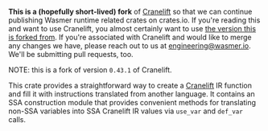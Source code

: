 **This is a (hopefully short-lived) fork** of [Cranelift](https://github.com/CraneStation/cranelift) so that we can continue publishing Wasmer runtime related crates on crates.io. If you're reading this and want to use Cranelift, you almost certainly want to use [the version this is forked from](https://github.com/CraneStation/cranelift). If you're associated with Cranelift and would like to merge any changes we have, please reach out to us at engineering@wasmer.io. We'll be submitting pull requests, too.

NOTE: this is a fork of version `0.43.1` of Cranelift.

This crate provides a straightforward way to create a
[Cranelift](https://crates.io/crates/cranelift) IR function and fill it with
instructions translated from another language. It contains an SSA construction
module that provides convenient methods for translating non-SSA variables into
SSA Cranelift IR values via `use_var` and `def_var` calls.

